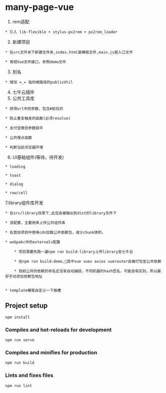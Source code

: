 # many-page-vue
  1. rem适配

    * 引入 lib-flexible + stylus-px2rem + px2rem_loader

  2. 新建项目

    * 在src文件夹下新建文件夹,index.html是模板文件,main.js是入口文件

    * 常规Vue文件接口，参照demo文件

  3. 别名

    * 增加 =_= 指向根路径的publicUtil

  4. 七牛云插件
  5. 公共工具库

    * 获得url中的参数，包含#前后的

    * 防止重复触发的函数(必须resolve)

    * 支付宝微信参数拍平

    * 公共埋点函数

    * 判断当前浏览器环境

  6. UI基础组件(等待，待开发)

    * loading

    * toast

    * dialog

    * row/cell

  7.library组件库开发

    * 在src/library目录下,此包会被输出到dist的library文件下

    * 该配置，主要用来上传公共组件库

    * 在其他项目中使用cdn加载公共依赖包，减少chunk体积。

    * webpakc中的externals配置
        
        * 项目需要先跑一遍npm run build-library上传library至七牛云

        * 在npm run build-demo,其中vue vuex axios vuerouter会被打包至公共依赖

        * 目前公共的依赖的命名还没有自动捕捉，不同机器的hash签名，可能会有区别，所以最好手动添加依赖包地址


    * template模板自定义一下插槽
    
    

## Project setup
```
npm install
```

### Compiles and hot-reloads for development
```
npm run serve
```

### Compiles and minifies for production
```
npm run build
```

### Lints and fixes files
```
npm run lint
```
